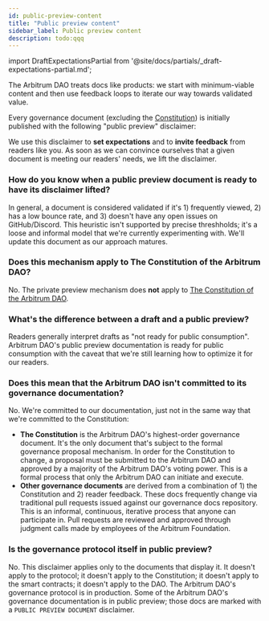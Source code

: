 ```yaml
---
id: public-preview-content
title: "Public preview content"
sidebar_label: Public preview content
description: todo:qqq
---
```


import DraftExpectationsPartial from '@site/docs/partials/_draft-expectations-partial.md'; 


The Arbitrum DAO treats docs like products: we start with minimum-viable content and then use feedback loops to iterate our way towards validated value.

Every governance document (excluding the [Constitution](../architecture/dao-constitution)) is initially published with the following "public preview" disclaimer:

<DraftExpectationsPartial />

We use this disclaimer to **set expectations** and to **invite feedback** from readers like you. As soon as we can convince ourselves that a given document is meeting our readers' needs, we lift the disclaimer.

### How do you know when a public preview document is ready to have its disclaimer lifted?

In general, a document is considered validated if it's 1) frequently viewed, 2) has a low bounce rate, and 3) doesn't have any open issues on GitHub/Discord. This heuristic isn't supported by precise threshholds; it's a loose and informal model that we're currently experimenting with. We'll update this document as our approach matures.

### Does this mechanism apply to The Constitution of the Arbitrum DAO?

No. The private preview mechanism does **not** apply to [The Constitution of the Arbitrum DAO](../architecture/arbitrum-dao-constitution.md).

### What's the difference between a draft and a public preview?

Readers generally interpret drafts as "not ready for public consumption". Arbitrum DAO's public preview documentation is ready for public consumption with the caveat that we're still learning how to optimize it for our readers.

### Does this mean that the Arbitrum DAO isn't committed to its governance documentation?

No. We're committed to our documentation, just not in the same way that we're committed to the Constitution:

 - **The Constitution** is the Arbitrum DAO's highest-order governance document. It's the only document that's subject to the formal governance proposal mechanism. In order for the Constitution to change, a proposal must be submitted to the Arbitrum DAO and approved by a majority of the Arbitrum DAO's voting power. This is a formal process that only the Arbitrum DAO can initiate and execute.
 - **Other governance documents** are derived from a combination of 1) the Constitution and 2) reader feedback. These docs frequently change via traditional pull requests issued against our governance docs repository. This is an informal, continuous, iterative process that anyone can participate in. Pull requests are reviewed and approved through judgment calls made by employees of the Arbitrum Foundation.


### Is the governance protocol itself in public preview?

No. This disclaimer applies only to the documents that display it. It doesn't apply to the protocol; it doesn't apply to the Constitution; it doesn't apply to the smart contracts; it doesn't apply to the DAO. The Arbitrum DAO's governance protocol is in production. Some of the Arbitrum DAO's governance documentation is in public preview; those docs are marked with a `PUBLIC PREVIEW DOCUMENT` disclaimer.